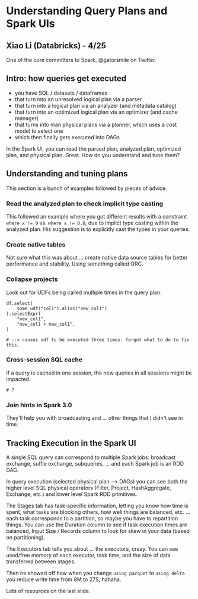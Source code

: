 # Understanding Query Plans and Spark UIs

## Xiao Li (Databricks) - 4/25

One of the core committers to Spark, @gatorsmile on Twitter.

## Intro: how queries get executed

* you have SQL / datasets / dataframes
* that turn into an unresolved logical plan via a parser
* that turn into a logical plan via an analyzer (and metadata catalog)
* that turn into an optimized logical plan via an optimizer (and cache manager)
* that turns into man physical plans via a planner, which uses a cost model to select one
* which then finally gets executed into DAGs

In the Spark UI, you can read the parsed plan, analyzed plan, optimized plan, and physical plan. Great. How do you understand and tune them?

## Understanding and tuning plans

This section is a bunch of examples followed by pieces of advice.

### Read the analyzed plan to check implicit type casting

This followed an example where you got different results with a constraint `where x != 0` vs. `where x != 0.0`, due to implict type casting within the analyzed plan. His suggestion is to explicitly cast the types in your queries.

### Create native tables 

Not sure what this was about … create native data source tables for better performance and stability. Using something called ORC.

### Collapse projects

Look out for UDFs being called multiple times in the query plan.

```
df.select(
    some_udf("col1").alias("new_col1")
).selectExpr(
    "new_col1",
    "new_col1 + new_col1",
)

# --> causes udf to be executed three times. forgot what to do to fix this.
```

### Cross-session SQL cache

If a query is cached in one session, the new queries in all sessions might be impacted.

```
# ?
```

### Join hints in Spark 3.0

They'll help you with broadcasting and … other things that I didn't see in time.

## Tracking Execution in the Spark UI

A single SQL query can correspond to multiple Spark jobs: broadcast exchange, suffle exchange, subqueries, … and each Spark job is an RDD DAG.

In query execution (selected physical plan —> DAGs) you can see both the higher level SQL physical operators (Filter, Project, HashAggregate, Exchange, etc.) and lower level Spark RDD primitives.

The Stages tab has task-specific information, letting you know how time is spent, what tasks are blocking others, how well things are balanced, etc. … each task corresponds to a partition, so maybe you have to repartition things. You can use the Duration column to see if task execution times are balanced, Input Size / Records column to look for skew in your data (based on partitioning).

The Executors tab tells you about … the executors, crazy. You can see used/free memory of each executor, task time, and the size of data transferred between stages.

Then he showed off how when you change `using parquet` to `using delta` you reduce write time from 8M to 27S, hahaha.

Lots of resources on the last slide.

